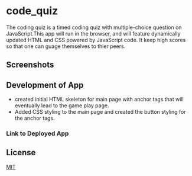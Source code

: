 # code_quiz
The coding quiz is a timed coding quiz with multiple-choice question on JavaScript.This app will run in the browser, and will feature dynamically updated HTML and CSS powered by JavaScript code. It keep high scores so that one can guage themselves to thier peers.

## Screenshots

## Development of App

* created initial HTML skeleton for main page with anchor tags that will eventually lead to the game play page. 
* Added CSS styling to the main page and created the button styling for the anchor tags. 


### Link to Deployed App

## License
[MIT](https://choosealicense.com/licenses/mit/)